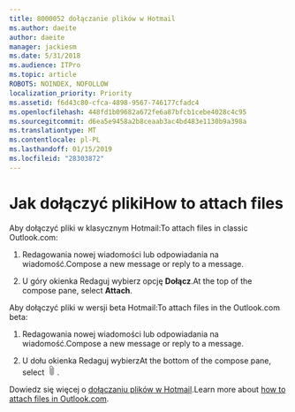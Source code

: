 ```yaml
---
title: 8000052 dołączanie plików w Hotmail
ms.author: daeite
author: daeite
manager: jackiesm
ms.date: 5/31/2018
ms.audience: ITPro
ms.topic: article
ROBOTS: NOINDEX, NOFOLLOW
localization_priority: Priority
ms.assetid: f6d43c80-cfca-4898-9567-746177cfadc4
ms.openlocfilehash: 448fd1b09682a672fe6a87bfcb1cebe4028c4c95
ms.sourcegitcommit: d6ea5e9458a2b8ceaab3ac4bd483e1130b9a398a
ms.translationtype: MT
ms.contentlocale: pl-PL
ms.lasthandoff: 01/15/2019
ms.locfileid: "28303872"
---
```

# <a name="how-to-attach-files"></a><span data-ttu-id="2c12b-102">Jak dołączyć pliki</span><span class="sxs-lookup"><span data-stu-id="2c12b-102">How to attach files</span></span>

<span data-ttu-id="2c12b-103">Aby dołączyć pliki w klasycznym Hotmail:</span><span class="sxs-lookup"><span data-stu-id="2c12b-103">To attach files in classic Outlook.com:</span></span>
  
1. <span data-ttu-id="2c12b-104">Redagowania nowej wiadomości lub odpowiadania na wiadomość.</span><span class="sxs-lookup"><span data-stu-id="2c12b-104">Compose a new message or reply to a message.</span></span>
    
2. <span data-ttu-id="2c12b-105">U góry okienka Redaguj wybierz opcję **Dołącz**.</span><span class="sxs-lookup"><span data-stu-id="2c12b-105">At the top of the compose pane, select **Attach**.</span></span> 
    
<span data-ttu-id="2c12b-106">Aby dołączyć pliki w wersji beta Hotmail:</span><span class="sxs-lookup"><span data-stu-id="2c12b-106">To attach files in the Outlook.com beta:</span></span>
  
1. <span data-ttu-id="2c12b-107">Redagowania nowej wiadomości lub odpowiadania na wiadomość.</span><span class="sxs-lookup"><span data-stu-id="2c12b-107">Compose a new message or reply to a message.</span></span>
    
2. <span data-ttu-id="2c12b-108">U dołu okienka Redaguj wybierz</span><span class="sxs-lookup"><span data-stu-id="2c12b-108">At the bottom of the compose pane, select</span></span> ![Dołącz](media/da223d01-5fe6-448c-a3a3-e2b5262da4b9.png)<span data-ttu-id="2c12b-110">.</span><span class="sxs-lookup"><span data-stu-id="2c12b-110"></span></span>
    
<span data-ttu-id="2c12b-111">Dowiedz się więcej o [dołączaniu plików w Hotmail](https://go.microsoft.com/fwlink/p/?linkid=2001702&amp;clcid=0x409).</span><span class="sxs-lookup"><span data-stu-id="2c12b-111">Learn more about [how to attach files in Outlook.com](https://go.microsoft.com/fwlink/p/?linkid=2001702&amp;clcid=0x409).</span></span>
  

